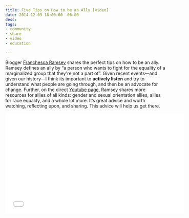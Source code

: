 ```yaml
---
title: Five Tips on How to be an Ally [video]
date: 2014-12-09 18:00:00 -06:00
desc:
tags:
- community
- share
- video
- education

---
```


Blogger [Franchesca Ramsey](https://twitter.com/chescaleigh) shares the perfect tips on how to be an ally. Ramsey defines an ally by “a person who wants to fight for the equality of a marginalized group that they're not a part of”.  Given recent events—and given our history—I think its important to **actively listen** and try to understand what people are going through, and then be an advocate for change. Further, on the direct [Youtube page](https://www.youtube.com/watch?v=_dg86g-QlM0#action=share), Ramsey shares more resources for allies of all kinds: gender and sexual orientation allies, allies for race equality, and a whole lot more. It’s great advice and worth watching, reflecting upon, and sharing. This advice will help us get there.

<div class="full">
  <iframe width="560" height="315" src="//www.youtube.com/embed/_dg86g-QlM0" frameborder="0" allowfullscreen></iframe>
</div>  
